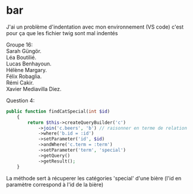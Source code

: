 # bar

J'ai un problème d'indentation avec mon environnement (VS code) c'est pour ça que les fichier twig sont mal indentés

Groupe 16: <br/>
Sarah Güngör. <br/>
Léa Boutilié. <br/>
Lucas Benhayoun. <br/>
Hélène Margary. <br/>
Félix Robaglia. <br/>
Rémi Cakir. <br/>
Xavier Mediavilla Diez. <br/>

Question 4:

```php
public function findCatSpecial(int $id)
    {
        return $this->createQueryBuilder('c')
            ->join('c.beers', 'b') // raisonner en terme de relation
            ->where('b.id = :id')
            ->setParameter('id', $id)
            ->andWhere('c.term = :term')
            ->setParameter('term', 'special')
            ->getQuery()
            ->getResult();
    }
```

La méthode sert à récuperer les catégories 'special' d'une bière (l'id en paramètre correspond à l'id de la bière)
